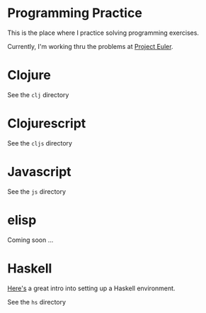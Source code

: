 # Programming Practice

This is the place where I practice solving programming exercises.

Currently, I'm working thru the problems at
[Project Euler](https://projecteuler.net).

# Clojure

See the `clj` directory

# Clojurescript

See the `cljs` directory

# Javascript

See the `js` directory

# elisp

Coming soon ...

# Haskell

[Here's](https://wiki.haskell.org/How_to_write_a_Haskell_program) a
great intro into setting up a Haskell environment.

See the `hs` directory
